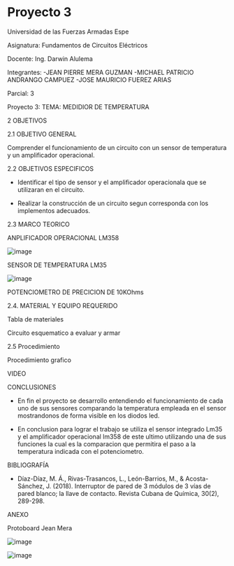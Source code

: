 # Proyecto 3

Universidad de las Fuerzas Armadas Espe

Asignatura: Fundamentos de Circuitos Eléctricos

Docente: Ing. Darwin Alulema

Integrantes: 
-JEAN PIERRE MERA GUZMAN 
-MICHAEL PATRICIO ANDRANGO CAMPUEZ 
-JOSE MAURICIO FUEREZ ARIAS

Parcial: 3

Proyecto 3: TEMA: MEDIDIOR DE TEMPERATURA

2 OBJETIVOS

2.1 OBJETIVO GENERAL

Comprender el funcionamiento de un circuito con un sensor de temperatura y un amplificador operacional.

2.2 OBJETIVOS ESPECIFICOS

* Identificar el tipo de sensor y el amplificador operacionala que se utilizaran en el circuito. 

* Realizar la construcción de un circuito segun corresponda con los implementos adecuados.

2.3 MARCO TEORICO

ANPLIFICADOR OPERACIONAL LM358

![image](https://user-images.githubusercontent.com/104911658/221911331-f693d5a4-6af6-4ac1-a5eb-73484a97ef10.png)

SENSOR DE TEMPERATURA LM35

![image](https://user-images.githubusercontent.com/104911658/221911648-4f30f353-b71a-4929-8cae-93967441d31e.png)

POTENCIOMETRO DE PRECICION DE 10KOhms


2.4. MATERIAL Y EQUIPO REQUERIDO

Tabla de materiales



Circuito esquematico a evaluar y armar



2.5 Procedimiento



Procedimiento grafico



VIDEO



CONCLUSIONES

- En fin el proyecto se desarrollo entendiendo el funcionamiento de cada uno de sus sensores comparando la temperatura empleada en el sensor mostrandonos de forma visible en los diodos led.

- En conclusion para lograr el trabajo se utiliza el sensor integrado Lm35 y el amplificador operacional lm358 de este ultimo utilizando una de sus funciones la cual es la comparacion que permitira el paso a la temperatura indicada con el potenciometro. 


BIBLIOGRAFÍA

* Díaz-Díaz, M. Á., Rivas-Trasancos, L., León-Barrios, M., & Acosta-Sánchez, J. (2018). Interruptor de pared de 3 módulos de 3 vías de pared blanco; la llave de contacto. Revista Cubana de Química, 30(2), 289-298.

ANEXO 

Protoboard Jean Mera

![image](https://user-images.githubusercontent.com/104911658/221912257-16f16ef8-fd62-4d3e-87fd-5bacfc626a22.png)

![image](https://user-images.githubusercontent.com/104911658/221912532-a39f815a-5b5e-498d-830d-0996d259265c.png)
